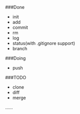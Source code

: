 ###Done
* init
* add
* commit
* rm
* log
* status(with .gitignore support)
* branch

###Doing
* push

###TODO
* clone
* diff
* merge

......
